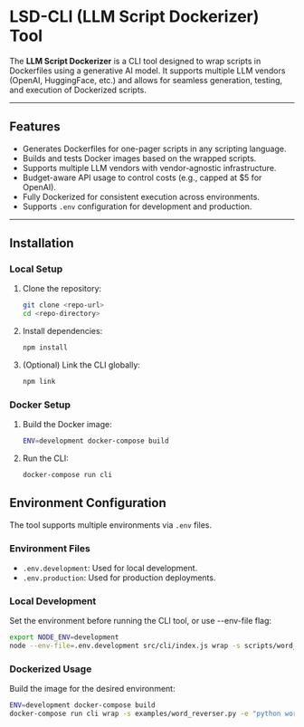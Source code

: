 # **LSD-CLI (LLM Script Dockerizer) Tool**

The **LLM Script Dockerizer** is a CLI tool designed to wrap scripts in Dockerfiles using a generative AI model. It supports multiple LLM vendors (OpenAI, HuggingFace, etc.) and allows for seamless generation, testing, and execution of Dockerized scripts.

---

## **Features**

- Generates Dockerfiles for one-pager scripts in any scripting language.
- Builds and tests Docker images based on the wrapped scripts.
- Supports multiple LLM vendors with vendor-agnostic infrastructure.
- Budget-aware API usage to control costs (e.g., capped at $5 for OpenAI).
- Fully Dockerized for consistent execution across environments.
- Supports `.env` configuration for development and production.

---

## **Installation**

### **Local Setup**

1. Clone the repository:
   ```bash
   git clone <repo-url>
   cd <repo-directory>
2. Install dependencies:
   ```bash
   npm install
3. (Optional) Link the CLI globally:
   ```bash
   npm link

### **Docker Setup**

1. Build the Docker image:
   ```bash
   ENV=development docker-compose build
   
2. Run the CLI:
    ```bash
    docker-compose run cli

## Environment Configuration

The tool supports multiple environments via `.env` files.

### Environment Files
- `.env.development`: Used for local development.
- `.env.production`: Used for production deployments.

### Local Development
Set the environment before running the CLI tool, or use --env-file flag:
```bash
export NODE_ENV=development
node --env-file=.env.development src/cli/index.js wrap -s scripts/word_reverser.py -e "python word_reverser.py 'hello world'"
```

### Dockerized Usage
Build the image for the desired environment:
```bash
ENV=development docker-compose build
docker-compose run cli wrap -s examples/word_reverser.py -e "python word_reverser.py 'hello world'"
```